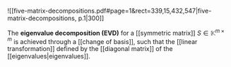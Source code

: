 
![[five-matrix-decompositions.pdf#page=1&rect=339,15,432,547|five-matrix-decompositions, p.1|300]]

The **eigenvalue decomposition (EVD)** for a [[symmetric matrix]] $S \in \mathbb{K}^{m \times m}$ is achieved through a [[change of basis]], such that the [[linear transformation]] defined by the [[diagonal matrix]] of the [[eigenvalues|eigenvalues]].